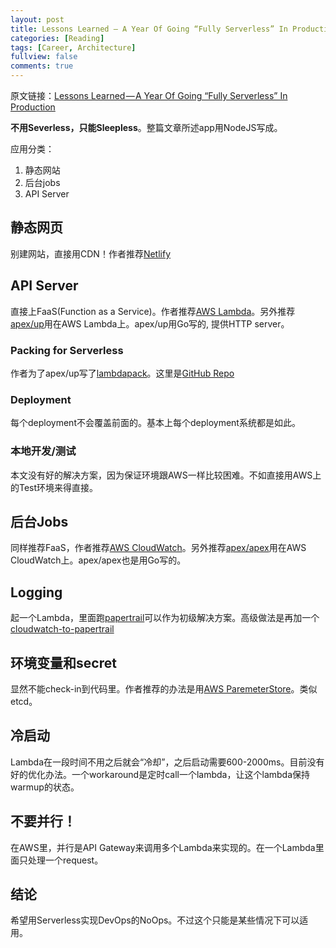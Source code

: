 ```yaml
---
layout: post
title: Lessons Learned — A Year Of Going “Fully Serverless” In Production
categories: [Reading]
tags: [Career, Architecture]
fullview: false
comments: true
---
```


原文链接：[Lessons Learned — A Year Of Going “Fully Serverless” In Production](https://hackernoon.com/lessons-learned-a-year-of-going-fully-serverless-in-production-3d7e0d72213f)

**不用Severless，只能Sleepless**。整篇文章所述app用NodeJS写成。

应用分类：

1. 静态网站
2. 后台jobs
3. API Server

## 静态网页

别建网站，直接用CDN！作者推荐[Netlify](https://www.netlify.com/)

## API Server

直接上FaaS(Function as a Service)。作者推荐[AWS Lambda](https://aws.amazon.com/lambda/)。另外推荐[apex/up](https://github.com/apex/up)用在AWS Lambda上。apex/up用Go写的, 提供HTTP server。

### Packing for Serverless

作者为了apex/up写了[lambdapack](https://www.npmjs.com/package/lambdapack)。这里是[GitHub Repo](https://github.com/toriihq/lambdapack)

### Deployment

每个deployment不会覆盖前面的。基本上每个deployment系统都是如此。

### 本地开发/测试

本文没有好的解决方案，因为保证环境跟AWS一样比较困难。不如直接用AWS上的Test环境来得直接。

## 后台Jobs

同样推荐FaaS，作者推荐[AWS CloudWatch](https://aws.amazon.com/cloudwatch/)。另外推荐[apex/apex](https://github.com/apex/apex)用在AWS CloudWatch上。apex/apex也是用Go写的。

## Logging

起一个Lambda，里面跑[papertrail](https://papertrailapp.com/)可以作为初级解决方案。高级做法是再加一个[cloudwatch-to-papertrail](https://github.com/apiaryio/cloudwatch-to-papertrail)

## 环境变量和secret

显然不能check-in到代码里。作者推荐的办法是用[AWS ParemeterStore](https://aws.amazon.com/systems-manager/features/#Parameter_Store)。类似etcd。

## 冷启动

Lambda在一段时间不用之后就会“冷却”，之后启动需要600-2000ms。目前没有好的优化办法。一个workaround是定时call一个lambda，让这个lambda保持warmup的状态。

## 不要并行！

在AWS里，并行是API Gateway来调用多个Lambda来实现的。在一个Lambda里面只处理一个request。

## 结论

希望用Serverless实现DevOps的NoOps。不过这个只能是某些情况下可以适用。